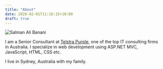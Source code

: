 ```yaml
---
title: "About"
date: 2020-02-01T11:16:15+10:00
draft: true
---
```


![Salman Ali Banani](/img/about/salman.jpg)

I am a Senior Consultant at [Telstra Purple](https://purple.telstra.com), one of the top IT consulting firms in Australia.  I specialize in web development using ASP.NET MVC, JavaScript, HTML, CSS etc.

I live in Sydney, Australia with my family.


